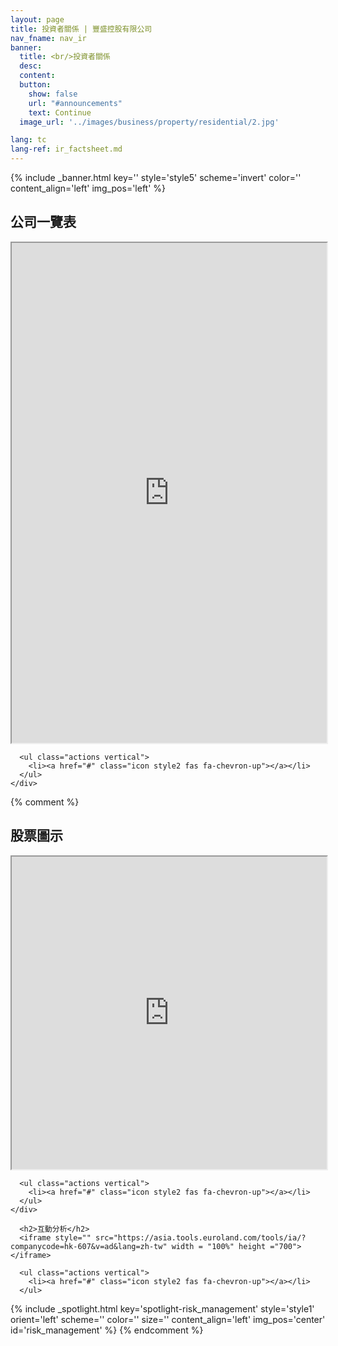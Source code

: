 ```yaml
---
layout: page
title: 投資者關係 | 豐盛控股有限公司
nav_fname: nav_ir
banner:
  title: <br/>投資者關係
  desc:
  content:
  button:
    show: false
    url: "#announcements"
    text: Continue
  image_url: '../images/business/property/residential/2.jpg'

lang: tc
lang-ref: ir_factsheet.md
---
```

<!-- Welcome Banner -->

{% include _banner.html key='' style='style5' scheme='invert' color='' content_align='left' img_pos='left' %}

<!-- Fact Sheet -->
<section class="wrapper style1 align-center" id = "factsheet">
    <div class="inner fullscreen">
      <h2>公司一覽表</h2>
      <iframe style="" src="https://tools.euroland.com/factsheet/hk-607/factsheethtml.asp?lang=taiwanese" width = "100%" height ="800"></iframe>

      <ul class="actions vertical">
        <li><a href="#" class="icon style2 fas fa-chevron-up"></a></li>
      </ul>
    </div>
</section>

{% comment %}
<!-- ticker_chart-->
<section class="wrapper style2 align-center" id = "ticker_chart">
    <div class="inner medium">
      <h2>股票圖示</h2>
      <iframe style="" src="https://asia.tools.euroland.com/tools/ticker/?companycode=hk-607&lang=zh-tw" width = "100%" height ="500"></iframe>

      <ul class="actions vertical">
        <li><a href="#" class="icon style2 fas fa-chevron-up"></a></li>
      </ul>
    </div>
</section>


<!-- Interactive Analysis -->
<section class="wrapper style2 align-center" id = "interactive_analysis">

      <h2>互動分析</h2>
      <iframe style="" src="https://asia.tools.euroland.com/tools/ia/?companycode=hk-607&v=ad&lang=zh-tw" width = "100%" height ="700"></iframe>

      <ul class="actions vertical">
        <li><a href="#" class="icon style2 fas fa-chevron-up"></a></li>
      </ul>
</section>


<!-- Risk Management -->
{% include _spotlight.html key='spotlight-risk_management' style='style1' orient='left' scheme='' color='' size='' content_align='left' img_pos='center' id='risk_management' %}
{% endcomment %}
